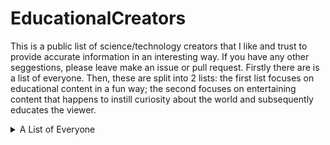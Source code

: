 # EducationalCreators
This is a public list of science/technology creators that I like and trust to provide accurate information in an interesting way. If you have any other seggestions, please leave make an issue or pull request. Firstly there are is a list of everyone. Then, these are split into 2 lists: the first list focuses on educational content in a fun way; the second focuses on entertaining content that happens to instill curiosity about the world and subsequently educates the viewer.

<details>
  <summary>A List of Everyone</summary>
  ### 3Blue1Brown

    ### Allen Pan

    ### Andrew Lam

    ### Answer in Progress

    ### Be Smart

    ### Bernadette Banner

    ### Branch Education

    ### Caitlin Doughty

    ### ChromaLock

    ### Cleo Abram

    ### colinfurze

    ### Computerphile

    ### CrashCourse

    ### Emergent Garden

    ### Emily The Engineer

    ### Explosions&Fire

    ### Extra History

    ### hankschannel

    ### I did a thing

    ### Integza

    ### James Bruton

    ### Jessica Kellgren-Fozard

    ### JLaservideo

    ### Kaz Rowe

    ### Kiara's Workshop

    ### Kurzgesagt - In a Nutshell

    ### Kyle Hill

    ### Lily Alexandre

    ### Mark Rober

    ### mattbatwings

    ### Michael Reeves

    ### MinuteEarth

    ### MinuteFood

    ### minutephysics

    ### Morley Kert

    ### Morphocular

    ### Nicole Rudolph

    ### NileBlue

    ### NileRed

    ### Not David

    ### Not Just Bikes

    ### Numberphile

    ### Overly Sarcastic Productions

    ### OverSimplified

    ### PBS Eons

    ### PBS Space Time

    ### Planet Wild

    ### Practical Engineering

    ### Premodernist

    ### Sage the Bad Naturalist

    ### SciShow

    ### Scishow Psych

    ### Scott Yu-Jan

    ### sexplanations

    ### SmarterEveryDay

    ### SoFISHtication

    ### Steve Mould

    ### styropyro

    ### The Action Lab

    ### The Art Assignment

    ### The Canvas

    ### The Thought Emporium

    ### Undecided with Matt Ferrell

    ### Vercidium

    ### ### Veritasium

    ### vlogbrothers

    ### William H Baker

    ### William Osman
</details>
